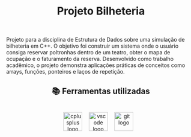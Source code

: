 <h1 align='center'>Projeto Bilheteria</h1>
<br>
<p align='lef'>Projeto para a disciplina de Estrutura de Dados sobre uma simulação de bilheteria em C++. O objetivo foi construir um sistema onde o usuário consiga reservar poltronhas dentro de um teatro, obter o mapa de ocupação e o faturamento da reserva. Desenvolvido como trabalho acadêmico, o projeto demonstra aplicações práticas de conceitos como arrays, funções, ponteiros e laços de repetição.</p>
<h2 align="center">📚 Ferramentas utilizadas</h2>
<br>
<div align="center">
  <img src="https://cdn.jsdelivr.net/gh/devicons/devicon/icons/cplusplus/cplusplus-original.svg" height="50" alt="cplusplus logo"  />
  <img width="10" />
  <img src="https://cdn.jsdelivr.net/gh/devicons/devicon/icons/vscode/vscode-original.svg" height="50" alt="vscode logo" />
  <img width="10" />
  <img src="https://cdn.jsdelivr.net/gh/devicons/devicon/icons/git/git-original.svg" height="50" alt="git logo"  />
  <img width="10" />
</div>
<br>
